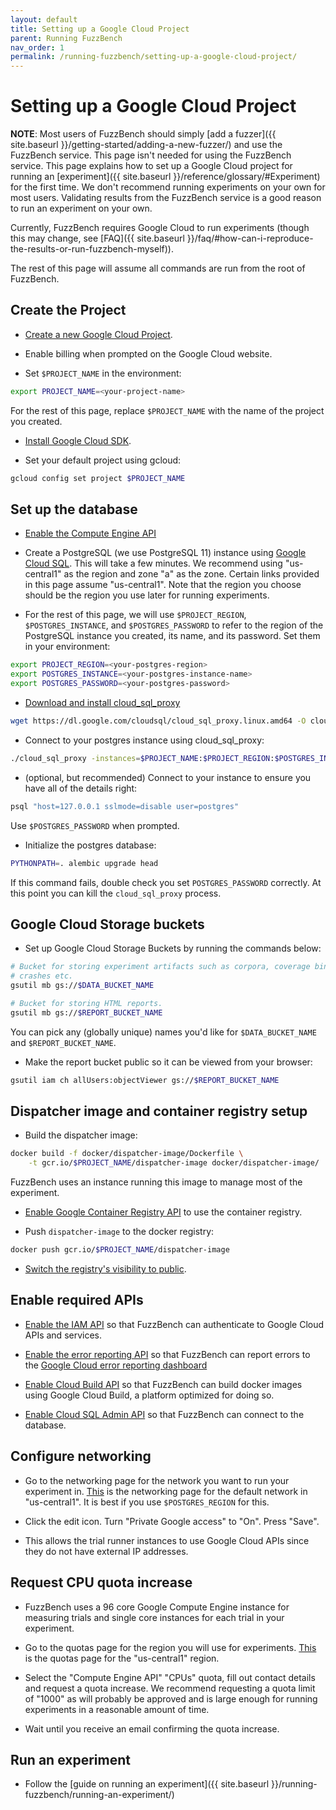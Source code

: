 ```yaml
---
layout: default
title: Setting up a Google Cloud Project
parent: Running FuzzBench
nav_order: 1
permalink: /running-fuzzbench/setting-up-a-google-cloud-project/
---
```


# Setting up a Google Cloud Project

**NOTE**: Most users of FuzzBench should simply [add a fuzzer]({{ site.baseurl
}}/getting-started/adding-a-new-fuzzer/) and use the FuzzBench service. This
page isn't needed for using the FuzzBench service. This page explains
how to set up a Google Cloud project for running an [experiment]({{ site.baseurl
}}/reference/glossary/#Experiment) for the first time. We don't recommend
running experiments on your own for most users. Validating results from the
FuzzBench service is a good reason to run an experiment on your own.

Currently, FuzzBench requires Google Cloud to run experiments (though this may
change, see
[FAQ]({{ site.baseurl }}/faq/#how-can-i-reproduce-the-results-or-run-fuzzbench-myself)).

The rest of this page will assume all commands are run from the root of
FuzzBench.

## Create the Project

* [Create a new Google Cloud Project](https://console.cloud.google.com/projectcreate).

* Enable billing when prompted on the Google Cloud website.

* Set `$PROJECT_NAME` in the environment:

```bash
export PROJECT_NAME=<your-project-name>
```

For the rest of this page, replace `$PROJECT_NAME` with the name of the
project you created.

* [Install Google Cloud SDK](https://console.cloud.google.com/sdk/install).

* Set your default project using gcloud:

```bash
gcloud config set project $PROJECT_NAME
```

## Set up the database

* [Enable the Compute Engine API](https://console.cloud.google.com/apis/library/compute.googleapis.com?q=compute%20engine)

* Create a PostgreSQL (we use PostgreSQL 11) instance using
[Google Cloud SQL](https://console.cloud.google.com/sql/create-instance-postgres).
This will take a few minutes.
We recommend using "us-central1" as the region and zone "a" as the zone.
Certain links provided in this page assume "us-central1".
Note that the region you choose should be the region you use later for running
experiments.

* For the rest of this page, we will use `$PROJECT_REGION`,
`$POSTGRES_INSTANCE`, and `$POSTGRES_PASSWORD` to refer to the region of the
PostgreSQL instance you created, its name, and its password. Set them in your
environment:

```bash
export PROJECT_REGION=<your-postgres-region>
export POSTGRES_INSTANCE=<your-postgres-instance-name>
export POSTGRES_PASSWORD=<your-postgres-password>
```

* [Download and install cloud_sql_proxy](https://cloud.google.com/sql/docs/postgres/sql-proxy)

```bash
wget https://dl.google.com/cloudsql/cloud_sql_proxy.linux.amd64 -O cloud_sql_proxy
```

* Connect to your postgres instance using cloud_sql_proxy:

```bash
./cloud_sql_proxy -instances=$PROJECT_NAME:$PROJECT_REGION:$POSTGRES_INSTANCE=tcp:5432
```

* (optional, but recommended) Connect to your instance to ensure you
   have all of the details right:

```bash
psql "host=127.0.0.1 sslmode=disable user=postgres"
```

Use `$POSTGRES_PASSWORD` when prompted.

* Initialize the postgres database:

```bash
PYTHONPATH=. alembic upgrade head
```

If this command fails, double check you set `POSTGRES_PASSWORD` correctly.
At this point you can kill the `cloud_sql_proxy` process.

## Google Cloud Storage buckets

* Set up Google Cloud Storage Buckets by running the commands below:

```bash
# Bucket for storing experiment artifacts such as corpora, coverage binaries,
# crashes etc.
gsutil mb gs://$DATA_BUCKET_NAME

# Bucket for storing HTML reports.
gsutil mb gs://$REPORT_BUCKET_NAME
```

You can pick any (globally unique) names you'd like for `$DATA_BUCKET_NAME` and
`$REPORT_BUCKET_NAME`.

* Make the report bucket public so it can be viewed from your browser:

```bash
gsutil iam ch allUsers:objectViewer gs://$REPORT_BUCKET_NAME
```

## Dispatcher image and container registry setup

* Build the dispatcher image:

```bash
docker build -f docker/dispatcher-image/Dockerfile \
    -t gcr.io/$PROJECT_NAME/dispatcher-image docker/dispatcher-image/
```

FuzzBench uses an instance running this image to manage most of the experiment.

* [Enable Google Container Registry API](https://console.console.cloud.google.com/apis/api/containerregistry.googleapis.com/overview)
to use the container registry.

* Push `dispatcher-image` to the docker registry:

```bash
docker push gcr.io/$PROJECT_NAME/dispatcher-image
```

* [Switch the registry's visibility to public](https://console.cloud.google.com/gcr/settings).

## Enable required APIs

* [Enable the IAM API](https://console.cloud.google.com/apis/api/iam.googleapis.com/landing)
so that FuzzBench can authenticate to Google Cloud APIs and services.

* [Enable the error reporting API](https://console.cloud.google.com/apis/library/clouderrorreporting.googleapis.com)
so that FuzzBench can report errors to the
[Google Cloud error reporting dashboard](https://console.cloud.google.com/errors)

* [Enable Cloud Build API](https://console.cloud.google.com/apis/library/cloudbuild.googleapis.com)
so that FuzzBench can build docker images using Google Cloud Build, a platform
optimized for doing so.

* [Enable Cloud SQL Admin API](https://console.cloud.google.com/apis/library/sqladmin.googleapis.com)
so that FuzzBench can connect to the database.

## Configure networking

* Go to the networking page for the network you want to run your experiment in.
[This](https://cloud.console.google.com/networking/subnetworks/details/us-central1/default)
is the networking page for the default network in "us-central1". It is best if
you use `$POSTGRES_REGION` for this.

* Click the edit icon. Turn "Private Google access" to "On". Press "Save".

* This allows the trial runner instances to use Google Cloud APIs since they do
  not have external IP addresses.

## Request CPU quota increase

* FuzzBench uses a 96 core Google Compute Engine instance for measuring trials
and single core instances for each trial in your experiment.

* Go to the quotas page for the region you will use for experiments.
[This](https://console.cloud.google.com/iam-admin/quotas?location=us-central1)
is the quotas page for the "us-central1" region.

* Select the "Compute Engine API" "CPUs" quota, fill out contact details and
request a quota increase. We recommend requesting a quota limit of "1000" as
will probably be approved and is large enough for running experiments in a
reasonable amount of time.

* Wait until you receive an email confirming the quota increase.

## Run an experiment

* Follow the [guide on running an experiment]({{ site.baseurl }}/running-fuzzbench/running-an-experiment/)
